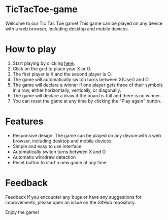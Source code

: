 # TicTacToe-game

Welcome to our Tic Tac Toe game! This game can be played on any device with a web browser, including desktop and mobile devices.

# How to play
1. Start playing by clicking <a href="https://manishmadan2882.github.io/TicTacToe-game/">here</a>.
2. Click on the grid to place your X or O.
3. The first player is X and the second player is O.
4. The game will automatically switch turns between X(User) and O.
5. The game will declare a winner if one player gets three of their symbols in a row, either horizontally, vertically, or diagonally.
6. The game will declare a draw if the board is full and there is no winner.
7. You can reset the game at any time by clicking the "Play again" button.

# Features
* Responsive design: The game can be played on any device with a web browser, including desktop and mobile devices.
* Simple and easy to use interface
* Automatically switch turns between X and O
* Automatic win/draw detection
* Reset button to start a new game at any time

# Feedback
Feedback
If you encounter any bugs or have any suggestions for improvements, please open an issue on the GitHub repository.

Enjoy the game!